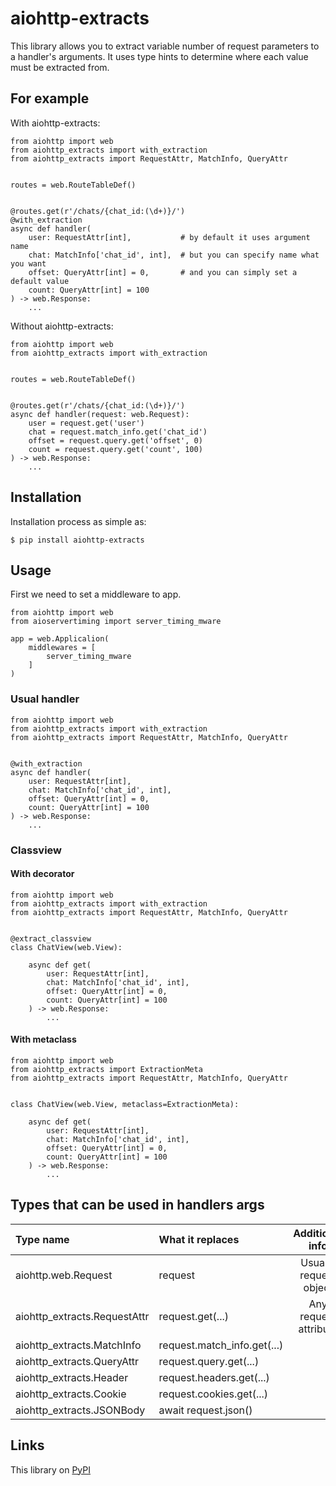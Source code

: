 # aiohttp-extracts

This library allows you to extract variable number of request parameters to a handler's arguments.
It uses type hints to determine where each value must be extracted from.

## For example

With aiohttp-extracts:
```python3
from aiohttp import web
from aiohttp_extracts import with_extraction
from aiohttp_extracts import RequestAttr, MatchInfo, QueryAttr


routes = web.RouteTableDef()


@routes.get(r'/chats/{chat_id:(\d+)}/')
@with_extraction
async def handler(
    user: RequestAttr[int],           # by default it uses argument name
    chat: MatchInfo['chat_id', int],  # but you can specify name what you want
    offset: QueryAttr[int] = 0,       # and you can simply set a default value
    count: QueryAttr[int] = 100
) -> web.Response:
    ...
```

Without aiohttp-extracts:
```python3
from aiohttp import web
from aiohttp_extracts import with_extraction


routes = web.RouteTableDef()


@routes.get(r'/chats/{chat_id:(\d+)}/')
async def handler(request: web.Request):
    user = request.get('user')
    chat = request.match_info.get('chat_id')
    offset = request.query.get('offset', 0)
    count = request.query.get('count', 100)
) -> web.Response:
    ...
```

## Installation

Installation process as simple as:

    $ pip install aiohttp-extracts

## Usage

First we need to set a middleware to app.

```python3
from aiohttp import web
from aioservertiming import server_timing_mware

app = web.Applicalion(
    middlewares = [
        server_timing_mware
    ]
)
```

### Usual handler

```python3
from aiohttp import web
from aiohttp_extracts import with_extraction
from aiohttp_extracts import RequestAttr, MatchInfo, QueryAttr


@with_extraction
async def handler(
    user: RequestAttr[int],
    chat: MatchInfo['chat_id', int],
    offset: QueryAttr[int] = 0,
    count: QueryAttr[int] = 100
) -> web.Response:
    ...
```

### Classview

#### With decorator

```python3
from aiohttp import web
from aiohttp_extracts import with_extraction
from aiohttp_extracts import RequestAttr, MatchInfo, QueryAttr


@extract_classview
class ChatView(web.View):

    async def get(
        user: RequestAttr[int],
        chat: MatchInfo['chat_id', int],
        offset: QueryAttr[int] = 0,
        count: QueryAttr[int] = 100
    ) -> web.Response:
        ...
```

#### With metaclass

```python3
from aiohttp import web
from aiohttp_extracts import ExtractionMeta
from aiohttp_extracts import RequestAttr, MatchInfo, QueryAttr


class ChatView(web.View, metaclass=ExtractionMeta):

    async def get(
        user: RequestAttr[int],
        chat: MatchInfo['chat_id', int],
        offset: QueryAttr[int] = 0,
        count: QueryAttr[int] = 100
    ) -> web.Response:
        ...
```

## Types that can be used in handlers args

| Type name | What it replaces | Additional info |
|:----------|:-----------------|:---------------:|
| aiohttp.web.Request | request | Usually request object |
| aiohttp_extracts.RequestAttr | request.get(...) | Any request attribute |
| aiohttp_extracts.MatchInfo | request.match_info.get(...) | |
| aiohttp_extracts.QueryAttr | request.query.get(...) | |
| aiohttp_extracts.Header | request.headers.get(...) | |
| aiohttp_extracts.Cookie | request.cookies.get(...) | |
| aiohttp_extracts.JSONBody | await request.json() | |

## Links

This library on [PyPI](https://pypi.org/project/aioservertiming/)
